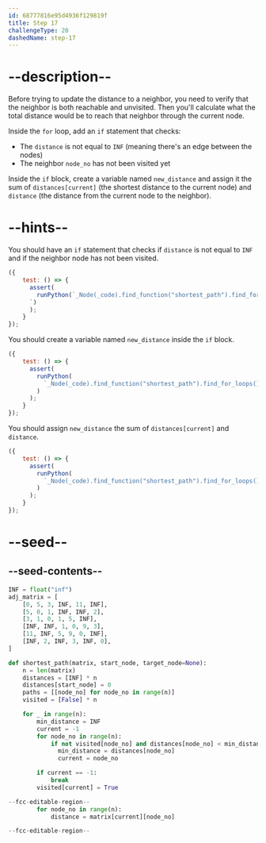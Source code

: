 ```yaml
---
id: 68777816e95d4936f129819f
title: Step 17
challengeType: 20
dashedName: step-17
---
```


# --description--

Before trying to update the distance to a neighbor, you need to verify that the neighbor is both reachable and unvisited. Then you'll calculate what the total distance would be to reach that neighbor through the current node.

Inside the `for` loop, add an `if` statement that checks:

- The `distance` is not equal to `INF` (meaning there's an edge between the nodes)
- The neighbor `node_no` has not been visited yet

Inside the `if` block, create a variable named `new_distance` and assign it the sum of `distances[current]` (the shortest distance to the current node) and `distance` (the distance from the current node to the neighbor).

# --hints--

You should have an `if` statement that checks if `distance` is not equal to `INF` and if the neighbor node has not been visited.

```js
({
    test: () => {
      assert(
        runPython(`_Node(_code).find_function("shortest_path").find_for_loops()[0].find_bodies()[0].find_for_loops()[1].find_bodies()[0].find_ifs()[0].find_conditions()[0].is_equivalent("distance != INF and not visited[node_no]") 
      `)
      );
    }
});
```

You should create a variable named `new_distance` inside the `if` block.

```js
({
    test: () => {
      assert(
        runPython(
          `_Node(_code).find_function("shortest_path").find_for_loops()[0].find_bodies()[0].find_for_loops()[1].find_bodies()[0].find_ifs()[0].find_bodies()[0].has_variable("new_distance")`
        )
      );
    }
});
```

You should assign `new_distance` the sum of `distances[current]` and `distance`.

```js
({
    test: () => {
      assert(
        runPython(
          `_Node(_code).find_function("shortest_path").find_for_loops()[0].find_bodies()[0].find_for_loops()[1].find_bodies()[0].find_ifs()[0].find_bodies()[0].find_variable("new_distance").is_equivalent("new_distance = distances[current] + distance")`
        )
      );
    }
});
```

# --seed--

## --seed-contents--

```py
INF = float("inf")
adj_matrix = [
    [0, 5, 3, INF, 11, INF],
    [5, 0, 1, INF, INF, 2],
    [3, 1, 0, 1, 5, INF],
    [INF, INF, 1, 0, 9, 3],
    [11, INF, 5, 9, 0, INF],
    [INF, 2, INF, 3, INF, 0],
]

def shortest_path(matrix, start_node, target_node=None):
    n = len(matrix)
    distances = [INF] * n
    distances[start_node] = 0
    paths = [[node_no] for node_no in range(n)]
    visited = [False] * n

    for _ in range(n):
        min_distance = INF
        current = -1
        for node_no in range(n):
            if not visited[node_no] and distances[node_no] < min_distance:
              min_distance = distances[node_no]
              current = node_no

        if current == -1:
            break
        visited[current] = True

--fcc-editable-region--
        for node_no in range(n):  
            distance = matrix[current][node_no]

--fcc-editable-region--
```
